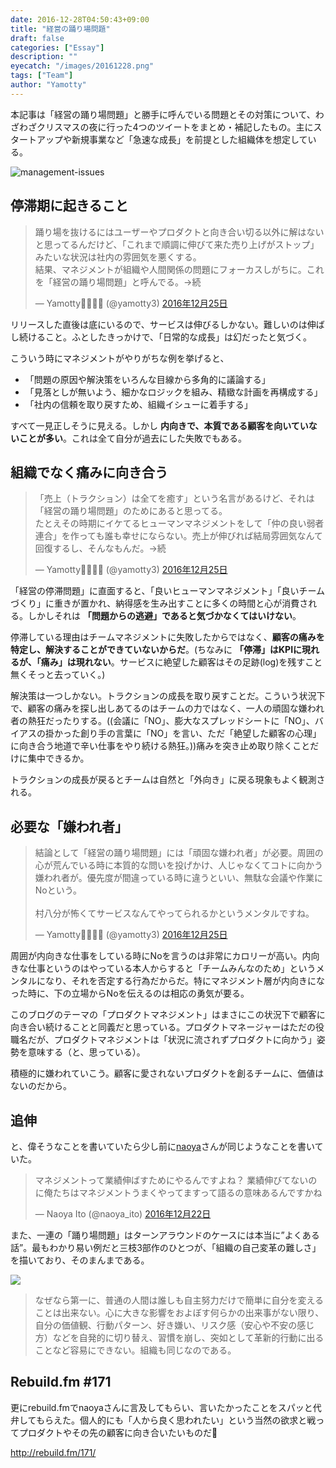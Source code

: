 ```yaml
---
date: 2016-12-28T04:50:43+09:00
title: "経営の踊り場問題"
draft: false
categories: ["Essay"]
description: ""
eyecatch: "/images/20161228.png"
tags: ["Team"]
author: "Yamotty"
---
```


本記事は「経営の踊り場問題」と勝手に呼んでいる問題とその対策について、わざわざクリスマスの夜に行った4つのツイートをまとめ・補記したもの。主にスタートアップや新規事業など「急速な成長」を前提とした組織体を想定している。

![management-issues](/images/20161228.png)

## 停滞期に起きること

<blockquote class="twitter-tweet" data-lang="ja"><p lang="ja" dir="ltr">踊り場を抜けるにはユーザーやプロダクトと向き合い切る以外に解はないと思ってるんだけど、「これまで順調に伸びて来た売り上げがストップ」みたいな状況は社内の雰囲気を悪くする。<br>結果、マネジメントが組織や人間関係の問題にフォーカスしがちに。これを「経営の踊り場問題」と呼んでる。→続</p>&mdash; Yamotty👨‍👩‍👦‍👦 (@yamotty3) <a href="https://twitter.com/yamotty3/status/813025052715159552?ref_src=twsrc%5Etfw">2016年12月25日</a></blockquote>
<script async src="https://platform.twitter.com/widgets.js" charset="utf-8"></script>


リリースした直後は底にいるので、サービスは伸びるしかない。難しいのは伸ばし続けること。ふとしたきっかけで、「日常的な成長」は幻だったと気づく。

こういう時にマネジメントがやりがちな例を挙げると、

- 「問題の原因や解決策をいろんな目線から多角的に議論する」
- 「見落としが無いよう、細かなロジックを組み、精緻な計画を再構成する」
- 「社内の信頼を取り戻すため、組織イシューに着手する」

すべて一見正しそうに見える。しかし **内向きで、本質である顧客を向いていないことが多い**。これは全て自分が過去にした失敗でもある。


## 組織でなく痛みに向き合う

<blockquote class="twitter-tweet" data-lang="ja"><p lang="ja" dir="ltr">「売上（トラクション）は全てを癒す」という名言があるけど、それは「経営の踊り場問題」のためにあると思ってる。<br>たとえその時期にイケてるヒューマンマネジメントをして「仲の良い弱者連合」を作っても誰も幸せにならない。売上が伸びれば結局雰囲気なんて回復するし、そんなもんだ。→続</p>&mdash; Yamotty👨‍👩‍👦‍👦 (@yamotty3) <a href="https://twitter.com/yamotty3/status/813029502058041344?ref_src=twsrc%5Etfw">2016年12月25日</a></blockquote>
<script async src="https://platform.twitter.com/widgets.js" charset="utf-8"></script>


「経営の停滞問題」に直面すると、「良いヒューマンマネジメント」「良いチームづくり」に重きが置かれ、納得感を生み出すことに多くの時間と心が消費される。しかしそれは **「問題からの逃避」であると気づかなくてはいけない**。

停滞している理由はチームマネジメントに失敗したからではなく、**顧客の痛みを特定し、解決することができていないからだ**。(ちなみに **「停滞」はKPIに現れるが、「痛み」は現れない**。サービスに絶望した顧客はその足跡(log)を残すこと無くそっと去っていく。)

解決策は一つしかない。トラクションの成長を取り戻すことだ。こういう状況下で、顧客の痛みを探し出しあてるのはチームの力ではなく、一人の頑固な嫌われ者の熱狂だったりする。((会議に「NO」、膨大なスプレッドシートに「NO」、バイアスの掛かった創り手の言葉に「NO」を言い、ただ「絶望した顧客の心理」に向き合う地道で辛い仕事をやり続ける熱狂。))痛みを突き止め取り除くことだけに集中できるか。

トラクションの成長が戻るとチームは自然と「外向き」に戻る現象もよく観測される。

## 必要な「嫌われ者」

<blockquote class="twitter-tweet" data-lang="ja"><p lang="ja" dir="ltr">結論として「経営の踊り場問題」には「頑固な嫌われ者」が必要。周囲の心が荒んでいる時に本質的な問いを投げかけ、人じゃなくてコトに向かう嫌われ者が。優先度が間違っている時に違うといい、無駄な会議や作業にNoという。<br><br>村八分が怖くてサービスなんてやってられるかというメンタルですね。</p>&mdash; Yamotty👨‍👩‍👦‍👦 (@yamotty3) <a href="https://twitter.com/yamotty3/status/813031143129812992?ref_src=twsrc%5Etfw">2016年12月25日</a></blockquote>
<script async src="https://platform.twitter.com/widgets.js" charset="utf-8"></script>



周囲が内向きな仕事をしている時にNoを言うのは非常にカロリーが高い。内向きな仕事というのはやっている本人からすると「チームみんなのため」というメンタルになり、それを否定する行為だからだ。特にマネジメント層が内向きになった時に、下の立場からNoを伝えるのは相応の勇気が要る。

このブログのテーマの「プロダクトマネジメント」はまさにこの状況下で顧客に向き合い続けることと同義だと思っている。プロダクトマネージャーはただの役職名だが、プロダクトマネジメントは「状況に流されずプロダクトに向かう」姿勢を意味する（と、思っている）。

積極的に嫌われていこう。顧客に愛されないプロダクトを創るチームに、価値はないのだから。

## 追伸

と、偉そうなことを書いていたら少し前に[naoya](https://twitter.com/naoya_ito)さんが同じようなことを書いていた。

<blockquote class="twitter-tweet" data-lang="ja"><p lang="ja" dir="ltr">マネジメントって業績伸ばすためにやるんですよね？ 業績伸びてないのに俺たちはマネジメントうまくやってますって語るの意味あるんですかね</p>&mdash; Naoya Ito (@naoya_ito) <a href="https://twitter.com/naoya_ito/status/811955423456563200?ref_src=twsrc%5Etfw">2016年12月22日</a></blockquote>
<script async src="https://platform.twitter.com/widgets.js" charset="utf-8"></script>

また、一連の「踊り場問題」はターンアラウンドのケースには本当に”よくある話”。最もわかり易い例だと三枝3部作のひとつが、「組織の自己変革の難しさ」を描いており、そのまんまである。

<a target="_blank"  href="https://www.amazon.co.jp/gp/product/4532193427/ref=as_li_tl?ie=UTF8&camp=247&creative=1211&creativeASIN=4532193427&linkCode=as2&tag=mrnoize08-22&linkId=4ea192c11320a8c6302c2e71c028a9a5"><img border="0" src="//ws-fe.amazon-adsystem.com/widgets/q?_encoding=UTF8&MarketPlace=JP&ASIN=4532193427&ServiceVersion=20070822&ID=AsinImage&WS=1&Format=_SL250_&tag=mrnoize08-22" ></a><img src="//ir-jp.amazon-adsystem.com/e/ir?t=mrnoize08-22&l=am2&o=9&a=4532193427" width="1" height="1" border="0" alt="" style="border:none !important; margin:0px !important;" />


>なぜなら第一に、普通の人間は誰しも自主努力だけで簡単に自分を変えることは出来ない。心に大きな影響をおよぼす何らかの出来事がない限り、自分の価値観、行動パターン、好き嫌い、リスク感（安心や不安の感じ方）などを自発的に切り替え、習慣を崩し、突如として革新的行動に出ることなど容易にできない。組織も同じなのである。



## Rebuild.fm #171

更にrebuild.fmでnaoyaさんに言及してもらい、言いたかったことをスパッと代弁してもらえた。個人的にも「人から良く思われたい」という当然の欲求と戦ってプロダクトやその先の顧客に向き合いたいものだ🤔

http://rebuild.fm/171/
